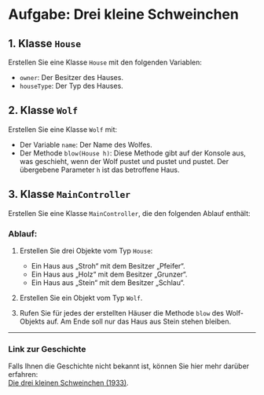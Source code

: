 # Aufgabe: Drei kleine Schweinchen

## 1. Klasse `House`
Erstellen Sie eine Klasse `House` mit den folgenden Variablen:
- `owner`: Der Besitzer des Hauses.
- `houseType`: Der Typ des Hauses.

## 2. Klasse `Wolf`
Erstellen Sie eine Klasse `Wolf` mit:
- Der Variable `name`: Der Name des Wolfes.
- Der Methode `blow(House h)`: Diese Methode gibt auf der Konsole aus, was geschieht, wenn der Wolf pustet und pustet und pustet. Der übergebene Parameter `h` ist das betroffene Haus.

## 3. Klasse `MainController`
Erstellen Sie eine Klasse `MainController`, die den folgenden Ablauf enthält:

### Ablauf:
1. Erstellen Sie drei Objekte vom Typ `House`:
   - Ein Haus aus „Stroh“ mit dem Besitzer „Pfeifer“.
   - Ein Haus aus „Holz“ mit dem Besitzer „Grunzer“.
   - Ein Haus aus „Stein“ mit dem Besitzer „Schlau“.

2. Erstellen Sie ein Objekt vom Typ `Wolf`.

3. Rufen Sie für jedes der erstellten Häuser die Methode `blow` des Wolf-Objekts auf. Am Ende soll nur das Haus aus Stein stehen bleiben.

---

### Link zur Geschichte
Falls Ihnen die Geschichte nicht bekannt ist, können Sie hier mehr darüber erfahren:  
[Die drei kleinen Schweinchen (1933)](https://de.wikipedia.org/wiki/Die_drei_kleinen_Schweinchen_(1933)).
